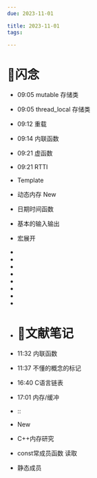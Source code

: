```yaml
---
due: 2023-11-01 

title: 2023-11-01
tags:

---
```


# 📖闪念
- 09:05 mutable 存储类
- 09:05 thread_local 存储类
- 09:12 重载
- 09:14 内联函数
- 09:21 虚函数
- 09:21 RTTI
- Template
- 动态内存 New
- 日期时间函数
- 基本的输入输出
- 宏展开
- 

- 
- 
- 
- 
- 
- 
- 
- # 📒文献笔记
- 11:32 内联函数
- 11:37 不懂的概念的标记
- 16:40 C语言链表
- 17:01 内存/缓冲

- ::
- New
- C++内存研究
- const常成员函数 读取
- 静态成员
